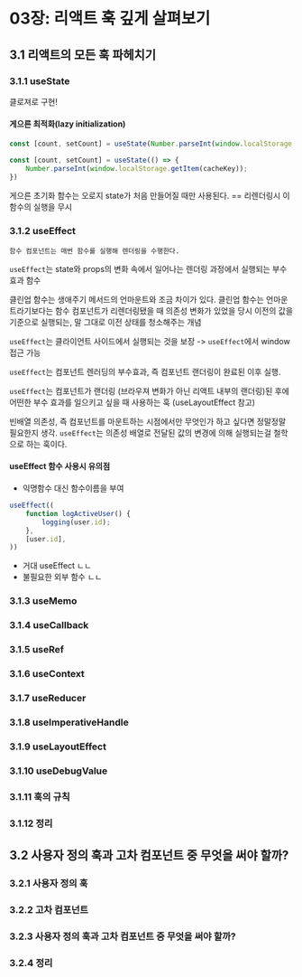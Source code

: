 # 03장: 리액트 훅 깊게 살펴보기

## 3.1 리액트의 모든 훅 파헤치기
### 3.1.1 useState
클로져로 구현!
#### 게으른 최적화(lazy initialization)
```jsx
const [count, setCount] = useState(Number.parseInt(window.localStorage.getItem(cacheKey)));

const [count, setCount] = useState(() => {
    Number.parseInt(window.localStorage.getItem(cacheKey));
})

```
게으른 초기화 함수는 오로지 state가 처음 만들어질 때만 사용된다. == 리렌더링시 이 함수의 실행을 무시



### 3.1.2 useEffect

`함수 컴포넌트는 매번 함수를 실행해 렌더링을 수행한다.`

`useEffect`는 state와 props의 변화 속에서 일어나는 렌더링 과정에서 실행되는 부수 효과 함수

클린업 함수는 생애주기 메서드의 언마운트와 조금 차이가 있다. 클린업 함수는 언마운트라기보다는 함수 컴포넌트가 리렌더링됐을 때 의존성 변화가 있었을 당시 이전의 값을 기준으로 실행되는, 말 그대로 이전 상태를 청소해주는 개념

`useEffect`는 클라이언트 사이드에서 실행되는 것을 보장 -> `useEffect`에서 window접근 가능

`useEffect`는 컴포넌트 렌러딩의 부수효과, 즉 컴포넌트 랜더링이 완료된 이후 실행.

`useEffect`는 컴포넌트가 랜더링 (브라우져 변화가 아닌 리액트 내부의 랜더링)된 후에 어떤한 부수 효과를 일으키고 싶을 때 사용하는 훅 (useLayoutEffect 참고)

빈배열 의존성, 즉 컴포넌트를 마운트하는 시점에서만 무엇인가 하고 싶다면 정말정말 필요한지 생각. `useEffect`는 의존성 배열로 전달된 값의 변경에 의해 실행되는걸 철학으로 하는 훅이다.

#### useEffect 함수 사용시 유의점
- 익명함수 대신 함수이름을 부여

```jsx
useEffect((
    function logActiveUser() {
        logging(user.id);
    },
    [user.id],
))
```

- 거대 useEffect ㄴㄴ
- 불필요한 외부 함수 ㄴㄴ

### 3.1.3 useMemo


### 3.1.4 useCallback
### 3.1.5 useRef
### 3.1.6 useContext
### 3.1.7 useReducer
### 3.1.8 useImperativeHandle
### 3.1.9 useLayoutEffect
### 3.1.10 useDebugValue
### 3.1.11 훅의 규칙
### 3.1.12 정리

## 3.2 사용자 정의 훅과 고차 컴포넌트 중 무엇을 써야 할까?
### 3.2.1 사용자 정의 훅
### 3.2.2 고차 컴포넌트
### 3.2.3 사용자 정의 훅과 고차 컴포넌트 중 무엇을 써야 할까?
### 3.2.4 정리